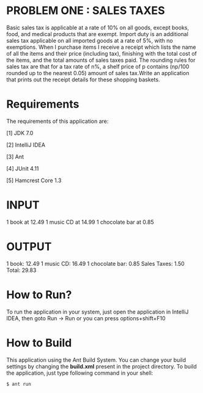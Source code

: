 PROBLEM ONE : SALES TAXES
==========================

Basic sales tax is applicable at a rate of 10% on all goods, except books, food, and medical products that are exempt.
Import duty is an additional sales tax applicable on all imported goods at a rate of 5%, with no exemptions.
When I purchase items I receive a receipt which lists the name of all the items and their price (including tax), 
finishing with the total cost of the items, and the total amounts of sales taxes paid.
The rounding rules for sales tax are that for a tax rate of n%, a shelf price of p contains (np/100 rounded up 
to the nearest 0.05) amount of sales tax.Write an application that prints out the receipt details for these shopping baskets.


Requirements
=============
The requirements of this application are:

[1] JDK 7.0

[2] IntelliJ IDEA

[3] Ant

[4] JUnit 4.11

[5] Hamcrest Core 1.3


INPUT
=======
1 book at 12.49
1 music CD at 14.99
1 chocolate bar at 0.85

OUTPUT
========
1 book: 12.49
1 music CD: 16.49
1 chocolate bar: 0.85
Sales Taxes: 1.50
Total: 29.83


How to Run?
============

To run the application in your system, just open the application in IntelliJ IDEA,
then goto Run -> Run or you can press options+shift+F10

How to Build
=============

This application using the Ant Build System. You can change your build settings by changing
the **build.xml** present in the project directory. To build the application, just type following
command in your shell:

    $ ant run